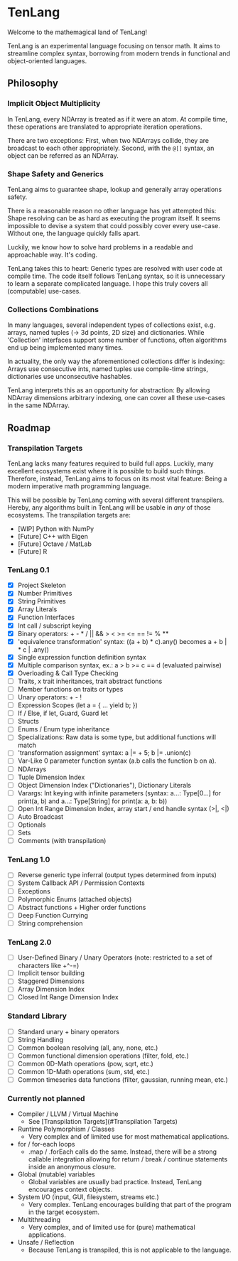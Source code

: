 # TenLang

Welcome to the mathemagical land of TenLang! 

TenLang is an experimental language focusing on tensor math. It aims to streamline complex syntax, borrowing from modern trends in functional and object-oriented languages. 

## Philosophy

### Implicit Object Multiplicity

In TenLang, every NDArray is treated as if it were an atom. At compile time, these operations are translated to appropriate iteration operations.

There are two exceptions: First, when two NDArrays collide, they are broadcast to each other appropriately. Second, with the `@[]` syntax, an object can be referred as an NDArray. 

### Shape Safety and Generics

TenLang aims to guarantee shape, lookup and generally array operations safety.

There is a reasonable reason no other language has yet attempted this: Shape resolving can be as hard as executing the program itself. It seems impossible to devise a system that could possibly cover every use-case. Without one, the language quickly falls apart.

Luckily, we know how to solve hard problems in a readable and approachable way. It's coding.

TenLang takes this to heart: Generic types are resolved with user code at compile time. The code itself follows TenLang syntax, so it is unnecessary to learn a separate complicated language. I hope this truly covers all (computable) use-cases. 

### Collections Combinations

In many languages, several independent types of collections exist, e.g. arrays, named tuples (-> 3d points, 2D size) and dictionaries. While 'Collection' interfaces support some number of functions, often algorithms end up being implemented many times. 

In actuality, the only way the aforementioned collections differ is indexing: Arrays use consecutive ints, named tuples use compile-time strings, dictionaries use unconsecutive hashables.

TenLang interprets this as an opportunity for abstraction: By allowing NDArray dimensions arbitrary indexing, one can cover all these use-cases in the same NDArray.

## Roadmap

### Transpilation Targets

TenLang lacks many features required to build full apps. Luckily, many excellent ecosystems exist where it is possible to build such things. Therefore, instead, TenLang aims to focus on its most vital feature: Being a modern imperative math programming language.

This will be possible by TenLang coming with several different transpilers. Hereby, any algorithms built in TenLang will be usable in _any_ of those ecosystems. The transpilation targets are:

* [WIP] Python with NumPy
* [Future] C++ with Eigen
* [Future] Octave / MatLab
* [Future] R

### TenLang 0.1

- [x] Project Skeleton
- [x] Number Primitives
- [x] String Primitives
- [x] Array Literals
- [x] Function Interfaces
- [x] Int call / subscript keying
- [x] Binary operators: + - * / || && > < >= <= == != % **
- [x] 'equivalence transformation' syntax: ((a + b) * c).any() becomes a + b | * c | .any()
- [x] Single expression function definition syntax
- [x] Multiple comparison syntax, ex.: a > b >= c == d (evaluated pairwise)
- [x] Overloading & Call Type Checking
- [ ] Traits, x trait inheritances, trait abstract functions 
- [ ] Member functions on traits or types
- [ ] Unary operators: + - !
- [ ] Expression Scopes (let a = { ... yield b; })
- [ ] If / Else, if let, Guard, Guard let
- [ ] Structs
- [ ] Enums / Enum type inheritance
- [ ] Specializations: Raw data is some type, but additional functions will match 
- [ ] 'transformation assignment' syntax: a |= + 5; b |= .union(c)
- [ ] Var-Like 0 parameter function syntax (a.b calls the function b on a).
- [ ] NDArrays
- [ ] Tuple Dimension Index
- [ ] Object Dimension Index ("Dictionaries"), Dictionary Literals
- [ ] Varargs: Int keying with infinite parameters (syntax: a...: Type[0...] for print(a, b) and a...: Type[String] for print(a: a, b: b))
- [ ] Open Int Range Dimension Index, array start / end handle syntax (>|, <|)
- [ ] Auto Broadcast
- [ ] Optionals
- [ ] Sets
- [ ] Comments (with transpilation)

### TenLang 1.0

- [ ] Reverse generic type inferral (output types determined from inputs)
- [ ] System Callback API / Permission Contexts
- [ ] Exceptions
- [ ] Polymorphic Enums (attached objects)
- [ ] Abstract functions + Higher order functions
- [ ] Deep Function Currying
- [ ] String comprehension

### TenLang 2.0

- [ ] User-Defined Binary / Unary Operators (note: restricted to a set of characters like +^-=)
- [ ] Implicit tensor building
- [ ] Staggered Dimensions
- [ ] Array Dimension Index
- [ ] Closed Int Range Dimension Index

### Standard Library

- [ ] Standard unary + binary operators
- [ ] String Handling
- [ ] Common boolean resolving (all, any, none, etc.)
- [ ] Common functional dimension operations (filter, fold, etc.)
- [ ] Common 0D-Math operations (pow, sqrt, etc.)
- [ ] Common 1D-Math operations (sum, std, etc.)
- [ ] Common timeseries data functions (filter, gaussian, running mean, etc.)

### Currently not planned

- Compiler / LLVM / Virtual Machine
  - See [Transpilation Targets](#Transpilation Targets)
- Runtime Polymorphism / Classes
  - Very complex and of limited use for most mathematical applications.
- for / for-each loops
  - .map / .forEach calls do the same. Instead, there will be a strong callable integration allowing for return / break / continue statements inside an anonymous closure. 
- Global (mutable) variables
  - Global variables are usually bad practice. Instead, TenLang encourages context objects.
- System I/O (input, GUI, filesystem, streams etc.)
  - Very complex. TenLang encourages building that part of the program in the target ecosystem.
- Multithreading
  - Very complex, and of limited use for (pure) mathematical applications.
- Unsafe / Reflection
  - Because TenLang is transpiled, this is not applicable to the language.
